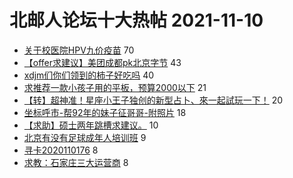 # 北邮人论坛十大热帖 2021-11-10

- [关于校医院HPV九价疫苗](https://bbs.byr.cn/article/Picture/3304835) 70
- [【offer求建议】美团成都pk北京字节](https://bbs.byr.cn/article/Job/2147302) 43
- [xdjm们你们领到的柿子好吃吗](https://bbs.byr.cn/article/Talking/6311710) 40
- [求推荐一款小孩子用的平板，预算2000以下](https://bbs.byr.cn/article/DigiLife/316890) 21
- [【转】超神准！星座小王子独创的新型占卜、來一起試玩一下！](https://bbs.byr.cn/article/Constellations/326533) 20
- [坐标呼市-帮92年的妹子征哥哥-附照片](https://bbs.byr.cn/article/Friends/2009714) 18
- [【求助】硕士两年跳槽求建议。](https://bbs.byr.cn/article/WorkLife/1176402) 10
- [北京有没有足球成年人培训班](https://bbs.byr.cn/article/Football/810049486) 9
- [寻卡2020110176](https://bbs.byr.cn/article/CampusCard/22783) 8
- [求教：石家庄三大运营商](https://bbs.byr.cn/article/Hebei/250332) 8


